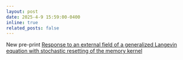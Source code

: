 ```yaml
---
layout: post
date: 2025-4-9 15:59:00-0400
inline: true
related_posts: false
---
```


New pre-print [Response to an external field of a generalized Langevin equation with stochastic resetting of the memory kernel](https://arxiv.org/pdf/2504.06687)
